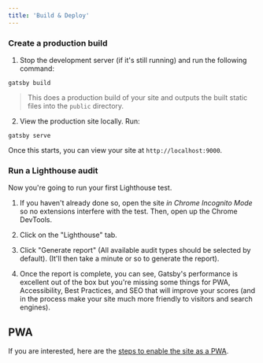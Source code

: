 ```yaml
---
title: 'Build & Deploy'
---
```




### Create a production build

1. Stop the development server (if it's still running) and run the following command:

```shell
gatsby build
```

> This does a production build of your site and outputs the built static files into the `public` directory.

2. View the production site locally. Run:

```shell
gatsby serve
```

Once this starts, you can view your site at `http://localhost:9000`.

### Run a Lighthouse audit

Now you're going to run your first Lighthouse test.

1. If you haven't already done so, open the site *in Chrome Incognito Mode* so no extensions interfere with the test. Then, open up the Chrome DevTools.

2. Click on the "Lighthouse" tab.

3. Click "Generate report" (All available audit types should be selected by default). (It'll then take a minute or so to generate the report).
4. Once the report is complete, you can see, Gatsby's performance is excellent out of the box but you're missing some things for PWA, Accessibility, Best Practices, and SEO that will improve your scores (and in the process make your site much more friendly to visitors and search engines).

## PWA

If you are interested, here are the [steps to enable the site as a PWA](https://www.gatsbyjs.com/docs/tutorial/part-eight/#add-a-manifest-file).
